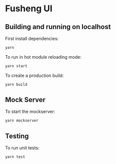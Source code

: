 # Fusheng UI 

## Building and running on localhost

First install dependencies:

```sh
yarn
```

To run in hot module reloading mode:

```sh
yarn start
```

To create a production build:

```sh
yarn build
```

## Mock Server

To start the mockserver:

```sh
yarn mockserver
```

## Testing

To run unit tests:

```sh
yarn test
```
